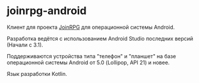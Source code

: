 # joinrpg-android

Клиент для проекта [JoinRPG](http://joinrpg.ru) для операционной системы Android.

Разработка ведётся с использованием Android Studio последних версий (Начали с 3.1).

Поддерживаются устройства типа "телефон" и "планшет" на базе операционной системы Android от 5.0 (Lollipop, API 21) и новее.

Язык разработки Kotlin.